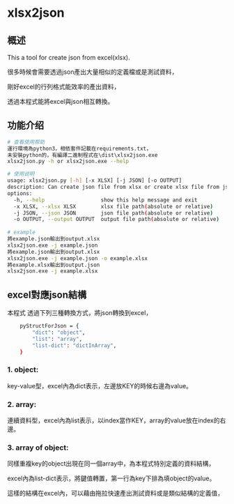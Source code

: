 # xlsx2json

## 概述

This a tool for create json from excel(xlsx).

很多時候會需要透過json產出大量相似的定義檔或是測試資料，

剛好excel的行列格式能效率的產出資料，

透過本程式能將excel與json相互轉換。

## 功能介绍
```sh
# 查看使用帮助
運行環境為python3，相依套件記載在requirements.txt，
未安裝python的，有編譯二進制程式在\dist\xlsx2json.exe
xlsx2json.py -h or xlsx2json.exe --help

# 使用说明
usage: xlsx2json.py [-h] [-x XLSX] [-j JSON] [-o OUTPUT]
description: Can create json file from xlsx or create xlsx file from json
options:
  -h, --help                  show this help message and exit
  -x XLSX, --xlsx XLSX        xlsx file path(absolute or relative)
  -j JSON, --json JSON        json file path(absolute or relative)
  -o OUTPUT, --output OUTPUT  output file path(absolute or relative)
  
# example
將example.json輸出到output.xlsx
xlsx2json.exe -j example.json
將example.json輸出到output.xlsx
xlsx2json.exe -j example.json -o example.xlsx
將example.xlsx輸出到output.json
xlsx2json.exe -j example.xlsx

 ```

## excel對應json結構

本程式 透過下列三種轉換方式，將json轉換到excel，
```sh
    pyStructForJson = {
        "dict": "object",
        "list": "array",
        "list-dict": "dictInArray",
    }
```
### 1. object:
  key-value型，excel內為dict表示，左邊放KEY的時候右邊為value。
  
### 2. array:
  連續資料型，excel內為list表示，以index當作KEY，array的value放在index的右邊。
  
### 3. array of object:
  同樣重複key的object出現在同一個array中，為本程式特別定義的資料結構，
  
  excel內為list-dict表示，將鍵值轉置，第一行為key下排為填object的value。
  
  這樣的結構在excel內，可以藉由拖拉快速產出測試資料或是類似結構的定義值，
